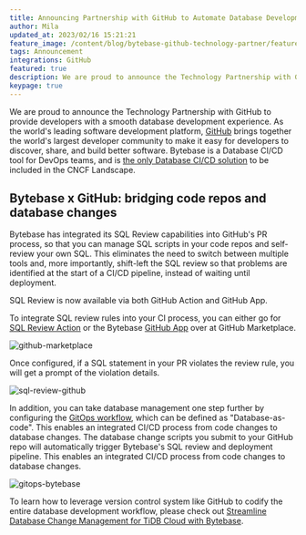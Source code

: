 ```yaml
---
title: Announcing Partnership with GitHub to Automate Database Development
author: Mila
updated_at: 2023/02/16 15:21:21
feature_image: /content/blog/bytebase-github-technology-partner/feature-image.webp
tags: Announcement
integrations: GitHub
featured: true
description: We are proud to announce the Technology Partnership with GitHub to provide developers with a smooth database development experience.
keypage: true
---
```


We are proud to announce the Technology Partnership with GitHub to provide developers with a smooth database development experience. As the world's leading software development platform, [GitHub](https://github.com/) brings together the world's largest developer community to make it easy for developers to discover, share, and build better software. Bytebase is a Database CI/CD tool for DevOps teams, and is [the only Database CI/CD solution](/blog/cncf-landscape) to be included in the CNCF Landscape.

## Bytebase x GitHub: bridging code repos and database changes

Bytebase has integrated its SQL Review capabilities into GitHub's PR process, so that you can manage SQL scripts in your code repos and self-review your own SQL. This eliminates the need to switch between multiple tools and, more importantly, shift-left the SQL review so that problems are identified at the start of a CI/CD pipeline, instead of waiting until deployment.

SQL Review is now available via both GitHub Action and GitHub App.

To integrate SQL review rules into your CI process, you can either go for [SQL Review Action](https://github.com/marketplace/actions/sql-review) or the Bytebase [GitHub App](https://github.com/marketplace/bytebase) over at GitHub Marketplace.

![github-marketplace](/content/blog/bytebase-github-technology-partner/github-marketplace.webp)

Once configured, if a SQL statement in your PR violates the review rule, you will get a prompt of the violation details.

![sql-review-github](/content/blog/bytebase-github-technology-partner/sql-review-github.webp)

In addition, you can take database management one step further by configuring the [GitOps workflow](https://docs.bytebase.com/gitops/overview), which can be defined as "Database-as-code". This enables an integrated CI/CD process from code changes to database changes. The database change scripts you submit to your GitHub repo will automatically trigger Bytebase's SQL review and deployment pipeline. This enables an integrated CI/CD process from code changes to database changes.

![gitops-bytebase](/content/blog/bytebase-github-technology-partner/gitops-bytebase.webp)

To learn how to leverage version control system like GitHub to codify the entire database development workflow, please check out [Streamline Database Change Management for TiDB Cloud with Bytebase](/blog/streamline-database-change-management-for-tidb-cloud-with-bytebase).
